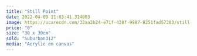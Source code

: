 ```yaml
---
title: "Still Point"
date: 2022-04-09 11:03:41.314003
image: https://ucarecdn.com/33aa2b24-e71f-428f-9987-8251fad57303/still-point.jpg
price: "0"
size: "30 x 30cm"
sold: "Suburban312"
media: "Acrylic on canvas"
---
```



